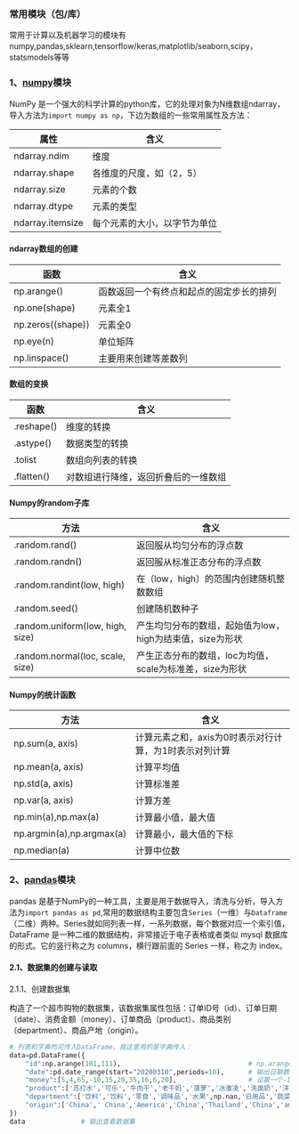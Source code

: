 ### 常用模块（包/库）

常用于计算以及机器学习的模块有numpy,pandas,sklearn,tensorflow/keras,matplotlib/seaborn,scipy，statsmodels等等

### 1、[numpy](<https://numpy.org>)模块

NumPy 是一个强大的科学计算的python库，它的处理对象为N维数组ndarray，导入方法为`import numpy as np`，下边为数组的一些常用属性及方法：

| 属性| 含义|
| ---| ---|
| ndarray.ndim| 维度|
| ndarray.shape| 各维度的尺度，如（2，5）|
| ndarray.size| 元素的个数|
| ndarray.dtype| 元素的类型|
| ndarray.itemsize| 每个元素的大小，以字节为单位|

#### ndarray数组的创建

| 函数| 含义|
| ---| ---|
| np.arange()| 函数返回一个有终点和起点的固定步长的排列|
| np.one(shape)| 元素全1|
| np.zeros((shape))| 元素全0|
| np.eye(n)| 单位矩阵|
| np.linspace()| 主要用来创建等差数列|

#### 数组的变换

| 函数| 含义|
| ---| ---|
| .reshape()| 维度的转换|
| .astype()| 数据类型的转换|
| .tolist| 数组向列表的转换|
| .flatten()| 对数组进行降维，返回折叠后的一维数组|

#### Numpy的random子库

| 方法| 含义|
| --| --|
| .random.rand()| 返回服从均匀分布的浮点数|
| .random.randn()| 返回服从标准正态分布的浮点数|
| .random.randint(low, high)| 在（low，high）的范围内创建随机整数数组|
| .random.seed()| 创建随机数种子|
| .random.uniform(low, high, size)| 产生均匀分布的数组，起始值为low，high为结束值，size为形状|
| .random.normal(loc, scale, size)| 产生正态分布的数组，loc为均值，scale为标准差，size为形状|

#### Numpy的统计函数

| 方法| 含义|
| --| --|
| np.sum(a, axis)| 计算元素之和，axis为0时表示对行计算，为1时表示对列计算|
| np.mean(a, axis)| 计算平均值|
| np.std(a, axis)| 计算标准差|
| np.var(a, axis)| 计算方差|
| np.min(a),np.max(a)| 计算最小值，最大值|
| np.argmin(a),np.argmax(a)| 计算最小，最大值的下标|
| np.median(a)| 计算中位数|

### 2、[pandas](<https://pandas.pydata.org/>)模块

pandas 是基于NumPy的一种工具，主要是用于数据导入，清洗与分析，导入方法为`import pandas as pd`,常用的数据结构主要包含`Series`（一维）与`Dataframe`（二维）两种。Series就如同列表一样，一系列数据，每个数据对应一个索引值，DataFrame 是一种二维的数据结构，非常接近于电子表格或者类似 mysql 数据库的形式。它的竖行称之为 columns，横行跟前面的 Series 一样，称之为 index。

#### 2.1、数据集的创建与读取

2.1.1、创建数据集

构造了一个超市购物的数据集，该数据集属性包括：订单ID号（id）、订单日期（date）、消费金额（money）、订单商品（product）、商品类别（department）、商品产地（origin）。

```python
# 列表和字典均可传入DataFrame，我这里用的是字典传入：
data=pd.DataFrame({
    "id":np.arange(101,111),                                # np.arange会自动输出范围内的数据，这里会输出101~110的id号。
    "date":pd.date_range(start="20200310",periods=10),      # 输出日期数据，设置周期为10，注意这里的周期数应该与数据条数相等。
    "money":[5,4,65,-10,15,20,35,16,6,20],                  # 设置一个-10的坑，下面会填
    "product":['苏打水','可乐','牛肉干','老干妈','菠萝','冰激凌','洗面奶','洋葱','牙膏','薯片'],
    "department":['饮料','饮料','零食','调味品','水果',np.nan,'日用品','蔬菜','日用品','零食'],                # 再设置一个空值的坑
    "origin":['China',' China','America','China','Thailand','China','america','China','China','Japan']     # 再再设置一个america的坑
})
data              # 输出查看数据集
```


